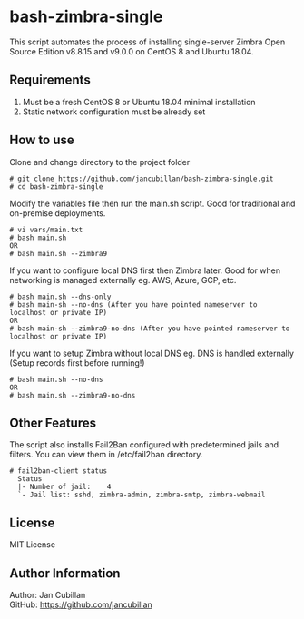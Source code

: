 bash-zimbra-single
==================

This script automates the process of installing single-server Zimbra Open Source Edition v8.8.15 and v9.0.0 on CentOS 8 and Ubuntu 18.04.

Requirements
------------

1) Must be a fresh CentOS 8 or Ubuntu 18.04 minimal installation
2) Static network configuration must be already set

How to use
----------

Clone and change directory to the project folder

    # git clone https://github.com/jancubillan/bash-zimbra-single.git
    # cd bash-zimbra-single

Modify the variables file then run the main.sh script. Good for traditional and on-premise deployments.

    # vi vars/main.txt
    # bash main.sh
    OR
    # bash main.sh --zimbra9

If you want to configure local DNS first then Zimbra later. Good for when networking is managed externally eg. AWS, Azure, GCP, etc.

    # bash main.sh --dns-only
    # bash main-sh --no-dns (After you have pointed nameserver to localhost or private IP)
    OR
    # bash main-sh --zimbra9-no-dns (After you have pointed nameserver to localhost or private IP)

If you want to setup Zimbra without local DNS eg. DNS is handled externally (Setup records first before running!)

    # bash main.sh --no-dns
    OR
    # bash main.sh --zimbra9-no-dns

Other Features
--------------

The script also installs Fail2Ban configured with predetermined jails and filters. You can view them in /etc/fail2ban directory.

    # fail2ban-client status
      Status
      |- Number of jail:	4
      `- Jail list:	sshd, zimbra-admin, zimbra-smtp, zimbra-webmail

License
-------

MIT License

Author Information
------------------

Author: Jan Cubillan<br/>
GitHub: https://github.com/jancubillan<br/>
